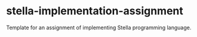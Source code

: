 # stella-implementation-assignment
Template for an assignment of implementing Stella programming language.
